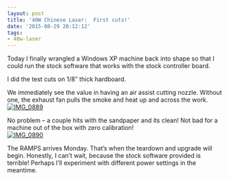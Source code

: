 ```yaml
---
layout: post
title: '40W Chinese Laser:  First cuts!'
date: '2015-08-29 20:12:12'
tags:
- 40w-laser
---
```



Today I finally wrangled a Windows XP machine back into shape so that I could run the stock software that works with the stock controller board.

I did the test cuts on 1/8″ thick hardboard.

We immediately see the value in having an air assist cutting nozzle. Without one, the exhaust fan pulls the smoke and heat up and across the work.  
[![IMG_0889](https://i0.wp.com/res.cloudinary.com/thecase/image/upload/h_225,w_300/v1514683181/IMG_0889_s3zkl2.jpg?resize=300%2C225)](https://i1.wp.com/res.cloudinary.com/thecase/image/upload/v1514683181/IMG_0889_s3zkl2.jpg)

No problem – a couple hits with the sandpaper and its clean! Not bad for a machine out of the box with zero calibration!  
[![IMG_0890](https://i2.wp.com/res.cloudinary.com/thecase/image/upload/h_225,w_300/v1514683179/IMG_0890_ban2av.jpg?resize=300%2C225)](https://i1.wp.com/res.cloudinary.com/thecase/image/upload/v1514683179/IMG_0890_ban2av.jpg)

The RAMPS arrives Monday. That’s when the teardown and upgrade will begin. Honestly, I can’t wait, because the stock software provided is terrible! Perhaps I’ll experiment with different power settings in the meantime.


